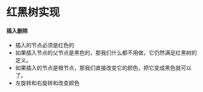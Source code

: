 # 红黑树实现

#### 插入删除
* 插入的节点必须是红色的
* 如果插入节点的父节点是黑色的，那我们什么都不用做，它仍然满足红黑树的定义。
* 如果插入的节点是根节点，那我们直接改变它的颜色，把它变成黑色就可以了。
* 左旋转和右旋转和改变颜色
